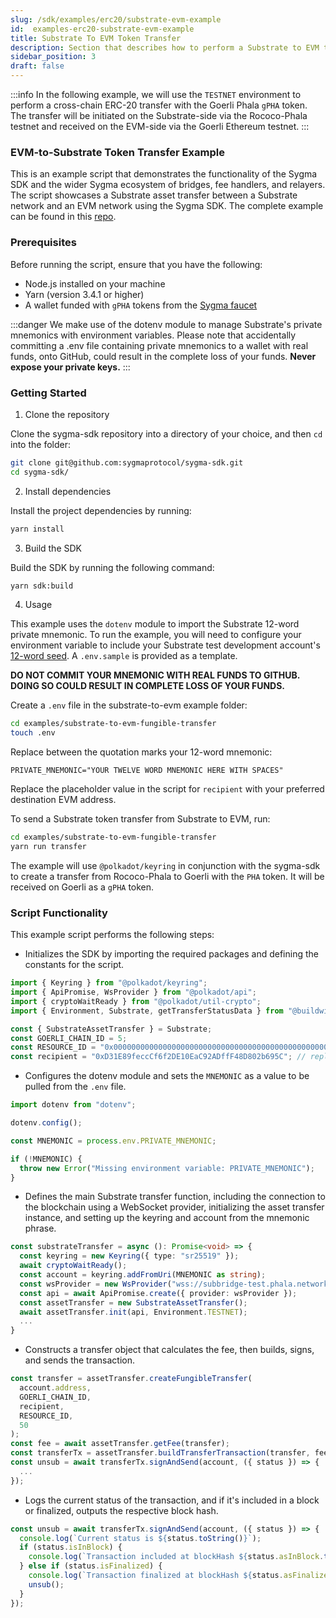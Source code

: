 ```yaml
---
slug: /sdk/examples/erc20/substrate-evm-example
id:  examples-erc20-substrate-evm-example
title: Substrate To EVM Token Transfer
description: Section that describes how to perform a Substrate to EVM token transfer.
sidebar_position: 3
draft: false
---
```


:::info 
In the following example, we will use the `TESTNET` environment to perform a cross-chain ERC-20 transfer with the Goerli Phala `gPHA` token. The transfer will be initiated on the Substrate-side via the Rococo-Phala testnet and received on the EVM-side via the Goerli Ethereum testnet.
:::

### EVM-to-Substrate Token Transfer Example

This is an example script that demonstrates the functionality of the Sygma SDK and the wider Sygma ecosystem of bridges, fee handlers, and relayers. The script showcases a Substrate asset transfer between a Substrate network and an EVM network using the Sygma SDK. The complete example can be found in this [repo](https://github.com/sygmaprotocol/sygma-sdk/tree/main/examples/substrate-to-evm-fungible-transfer).

### Prerequisites

Before running the script, ensure that you have the following:

- Node.js installed on your machine
- Yarn (version 3.4.1 or higher)
- A wallet funded with `gPHA` tokens from the [Sygma faucet](https://faucet-ui-stage.buildwithsygma.com/)

:::danger
We make use of the dotenv module to manage Substrate's private mnemonics with environment variables. Please note that accidentally committing a .env file containing private mnemonics to a wallet with real funds, onto GitHub, could result in the complete loss of your funds. **Never expose your private keys.**
:::

### Getting Started

1. Clone the repository 

Clone the sygma-sdk repository into a directory of your choice, and then `cd` into the folder:

```bash
git clone git@github.com:sygmaprotocol/sygma-sdk.git
cd sygma-sdk/
```

2. Install dependencies
   
Install the project dependencies by running:

```bash
yarn install
```

3. Build the SDK

Build the SDK by running the following command:

```bash
yarn sdk:build
```

4. Usage

This example uses the `dotenv` module to import the Substrate 12-word private mnemonic. To run the example, you will need to configure your environment variable to include your Substrate test development account's [12-word seed](https://support.polkadot.network/support/solutions/articles/65000169731-polkadot-extension-how-can-i-view-my-mnemonic-phrase-). A `.env.sample` is provided as a template.

**DO NOT COMMIT YOUR MNEMONIC WITH REAL FUNDS TO GITHUB. DOING SO COULD RESULT IN COMPLETE LOSS OF YOUR FUNDS.**

Create a `.env` file in the substrate-to-evm example folder:

```bash
cd examples/substrate-to-evm-fungible-transfer
touch .env
```

Replace between the quotation marks your 12-word mnemonic:

`PRIVATE_MNEMONIC="YOUR TWELVE WORD MNEMONIC HERE WITH SPACES"`

Replace the placeholder value in the script for `recipient` with your preferred destination EVM address.
   
To send a Substrate token transfer from Substrate to EVM, run:

```bash
cd examples/substrate-to-evm-fungible-transfer
yarn run transfer
```

The example will use `@polkadot/keyring` in conjunction with the sygma-sdk to create a transfer from Rococo-Phala to Goerli with the `PHA` token. It will be received on Goerli as a `gPHA` token.

### Script Functionality

This example script performs the following steps:

- Initializes the SDK by importing the required packages and defining the constants for the script.

```ts
import { Keyring } from "@polkadot/keyring";
import { ApiPromise, WsProvider } from "@polkadot/api";
import { cryptoWaitReady } from "@polkadot/util-crypto";
import { Environment, Substrate, getTransferStatusData } from "@buildwithsygma/sygma-sdk-core";

const { SubstrateAssetTransfer } = Substrate;
const GOERLI_CHAIN_ID = 5;
const RESOURCE_ID = "0x0000000000000000000000000000000000000000000000000000000000001000"; // This is the resource ID for the gPHA token according to Sygma's testnet environment 
const recipient = "0xD31E89feccCf6f2DE10EaC92ADffF48D802b695C"; // replace this value for your preferred EVM address 
```

- Configures the dotenv module and sets the `MNEMONIC` as a value to be pulled from the `.env` file.

```ts
import dotenv from "dotenv";

dotenv.config();

const MNEMONIC = process.env.PRIVATE_MNEMONIC;

if (!MNEMONIC) {
  throw new Error("Missing environment variable: PRIVATE_MNEMONIC");
}
```

- Defines the main Substrate transfer function, including the connection to the blockchain using a WebSocket provider, initializing the asset transfer instance, and setting up the keyring and account from the mnemonic phrase.

```ts
const substrateTransfer = async (): Promise<void> => {
  const keyring = new Keyring({ type: "sr25519" });
  await cryptoWaitReady();
  const account = keyring.addFromUri(MNEMONIC as string);
  const wsProvider = new WsProvider("wss://subbridge-test.phala.network/rhala/ws");
  const api = await ApiPromise.create({ provider: wsProvider });
  const assetTransfer = new SubstrateAssetTransfer();
  await assetTransfer.init(api, Environment.TESTNET);
  ...
}
```

- Constructs a transfer object that calculates the fee, then builds, signs, and sends the transaction.

```ts
const transfer = assetTransfer.createFungibleTransfer(
  account.address,
  GOERLI_CHAIN_ID,
  recipient,
  RESOURCE_ID,
  50
);
const fee = await assetTransfer.getFee(transfer);
const transferTx = assetTransfer.buildTransferTransaction(transfer, fee);
const unsub = await transferTx.signAndSend(account, ({ status }) => {
  ...
});
```

- Logs the current status of the transaction, and if it's included in a block or finalized, outputs the respective block hash.

```ts
const unsub = await transferTx.signAndSend(account, ({ status }) => {
  console.log(`Current status is ${status.toString()}`);
  if (status.isInBlock) {
    console.log(`Transaction included at blockHash ${status.asInBlock.toString()}`);
  } else if (status.isFinalized) {
    console.log(`Transaction finalized at blockHash ${status.asFinalized.toString()}`);
    unsub();
  }
});
```